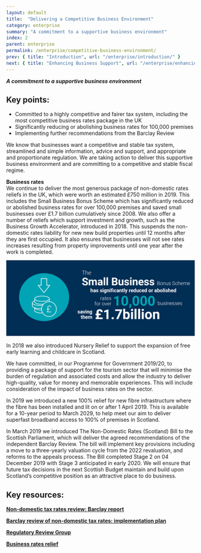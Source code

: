 ```yaml
---
layout: default
title:  "Delivering a Competitive Business Environment"
category: enterprise
summary: "A commitment to a supportive business environment"
index: 2
parent: enterprise
permalink: /enterprise/competitive-business-environment/
prev: { title: "Introduction", url: "/enterprise/introduction/" }
next: { title: "Enhancing Business Support", url: "/enterprise/enhancing-business-support/" }
---
```

***A commitment to a supportive business environment***

## Key points:

- Committed to a highly competitive and fairer tax system, including the most competitive business rates package in the UK
- Significantly reducing or abolishing business rates for 100,000 premises
- Implementing further recommendations from the Barclay Review

We know that businesses want a competitive and stable tax system, streamlined and simple information, advice and support, and appropriate and proportionate regulation.  We are taking action to deliver this supportive business environment and are committing to a competitive and stable fiscal regime.  

**Business rates**  
We continue to deliver the most generous package of non-domestic rates reliefs in the UK, which were worth an estimated £750 million in 2019. This includes the Small Business Bonus Scheme which has significantly reduced or abolished business rates for over 100,000 premises and saved small businesses over £1.7 billion cumulatively since 2008. We also offer a number of reliefs which support investment and growth, such as the Business Growth Accelerator, introduced in 2018. This suspends the non-domestic rates liability for new new build properties until 12 months after they are first occupied. It also ensures that businesses will not see rates increases resulting from property improvements until one year after the work is completed. 


![The Small Business Bonus Scheme has significantly reduced or abolished rates for over 10,000 businesses saving them £1.7 billion](/assets/images/infographics/Enterprise.16.jpg)


In 2018 we also introduced Nursery Relief to support the expansion of free early learning and childcare in Scotland.  

We have committed, in our Programme for Government 2019/20, to providing a package of support for the tourism sector that will minimise the burden of regulation and associated costs and allow the industry to deliver high-quality, value for money and memorable experiences.   This will include consideration of the impact of business rates on the sector.  

In 2019 we introduced a new 100% relief for new fibre infrastructure where the fibre has been installed and lit on or after 1 April 2019. This is available for a 10-year period to March 2029, to help meet our aim to deliver superfast broadband access to 100% of premises in Scotland.  

In March 2019 we introduced The Non-Domestic Rates (Scotland) Bill to the Scottish Parliament, which will deliver the agreed recommendations of the independent Barclay Review. The bill will implement key provisions including a move to a three-yearly valuation cycle from the 2022 revaluation, and reforms to the appeals process.  The Bill completed Stage 2 on 04 December 2019 with Stage 3 anticipated in early 2020.  We will ensure that future tax decisions in the next Scottish Budget maintain and build upon Scotland’s competitive position as an attractive place to do business.  

## Key resources:

**[Non-domestic tax rates review: Barclay report](https://www.gov.scot/publications/report-barclay-review-non-domestic-rates/)**

**[Barclay review of non-domestic tax rates: implementation plan](http://www.gov.scot/Topics/Government/local-government/17999/11199/BarclayImplementationPlan)**

**[Regulatory Review Group](https://www.gov.scot/groups/regulatory-review-group/)**

**[Business rates relief](https://www.mygov.scot/business-rates-relief/overview/)**  
